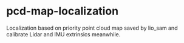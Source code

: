 # pcd-map-localization
Localization based on priority point cloud map saved by lio_sam and calibrate Lidar and IMU extrinsics meanwhile.
